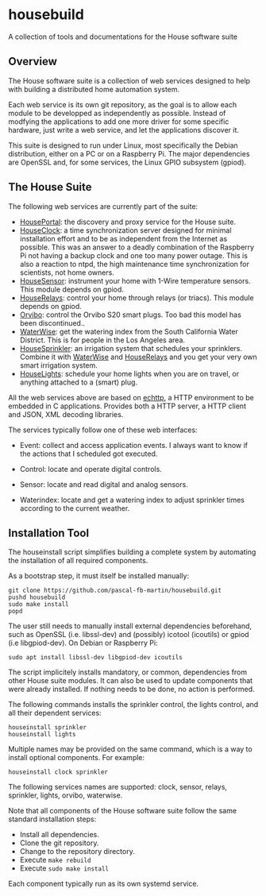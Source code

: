 # housebuild
A collection of tools and documentations for the House software suite

## Overview

The House software suite is a collection of web services designed to help with building a distributed home automation system.

Each web service is its own git repository, as the goal is to allow each module to be developped as independently as possible. Instead of modfying the applications to add one more driver for some specific hardware, just write a web service, and let the applications discover it.

This suite is designed to run under Linux, most specifically the Debian distribution, either on a PC or on a Raspberry Pi. The major dependencies are OpenSSL and, for some services, the Linux GPIO subsystem (gpiod).

## The House Suite

The following web services are currently part of the suite:
* [HousePortal](https://github.com/pascal-fb-martin/houseportal): the discovery and proxy service for the House suite.
* [HouseClock](https://github.com/pascal-fb-martin/houseclock): a time synchronization server designed for minimal installation effort and to be as independent from the Internet as possible. This was an answer to a deadly combination of the Raspberry Pi not having a backup clock and one too many power outage. This is also a reaction to ntpd, the high maintenance time synchronization for scientists, not home owners.
* [HouseSensor](https://github.com/pascal-fb-martin/housesensor): instrument your home with 1-Wire temperature sensors. This module depends on gpiod.
* [HouseRelays](https://github.com/pascal-fb-martin/houserelays): control your home through relays (or triacs). This module depends on gpiod.
* [Orvibo](https://github.com/pascal-fb-martin/orvibo): control the Orvibo S20 smart plugs. Too bad this model has been discontinued..
* [WaterWise](https://github.com/pascal-fb-martin/waterwise): get the watering index from the South California Water District. This is for people in the Los Angeles area.
* [HouseSprinkler](https://github.com/pascal-fb-martin/housesprinkler): an irrigation system that schedules your sprinklers. Combine it with [WaterWise](https://github.com/pascal-fb-martin/waterwise) and [HouseRelays](https://github.com/pascal-fb-martin/houserelays) and you get your very own smart irrigation system.
* [HouseLights](https://github.com/pascal-fb-martin/houselights): schedule your home lights when you are on travel, or anything attached to a (smart) plug.

All the web services above are based on [echttp](https://github.com/pascal-fb-martin/echttp), a HTTP environment to be embedded in C applications. Provides both a HTTP server, a HTTP client and JSON, XML decoding libraries.

The services typically follow one of these web interfaces:

* Event: collect and access application events. I always want to know if the actions that I scheduled got executed.

* Control: locate and operate digital controls.

* Sensor: locate and read digital and analog sensors.

* Waterindex: locate and get a watering index to adjust sprinkler times according to the current weather.

## Installation Tool

The houseinstall script simplifies building a complete system by automating the installation of all required components.

As a bootstrap step, it must itself be installed manually:
```
git clone https://github.com/pascal-fb-martin/housebuild.git
pushd housebuild
sudo make install
popd
```

The user still needs to manually install external dependencies beforehand, such as OpenSSL (i.e. libssl-dev) and (possibly) icotool (icoutils) or gpiod (i.e libgpiod-dev). On Debian or Raspberry Pi:
```
sudo apt install libssl-dev libgpiod-dev icoutils
```

The script implicitely installs mandatory, or common, dependencies from other House suite modules. It can also be used to update components that were already installed. If nothing needs to be done, no action is performed.

The following commands installs the sprinkler control, the lights control, and all their dependent services:
```
houseinstall sprinkler
houseinstall lights
```

Multiple names may be provided on the same command, which is a way to install optional components. For example:
```
houseinstall clock sprinkler
```

The following services names are supported: clock, sensor, relays, sprinkler, lights, orvibo, waterwise.

Note that all components of the House software suite follow the same standard installation steps:
* Install all dependencies.
* Clone the git repository.
* Change to the repository directory.
* Execute `make rebuild`
* Execute `sudo make install`

Each component typically run as its own systemd service.

